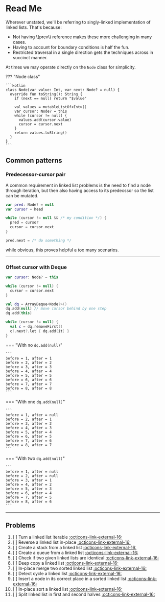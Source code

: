 # Read Me

Wherever unstated, we'll be referring to singly-linked implementation of linked lists. That's because:

- Not having \\(prev\\) reference makes these more challenging in many cases.
- Having to account for boundary conditions is half the fun.
- Restricted traversal in a single direction gets the techniques across in succinct manner.

At times we may operate directly on the `Node` class for simplicity.

??? "Node class"

    ```kotlin
    class Node(var value: Int, var next: Node? = null) {
      override fun toString(): String {
        if (next == null) return "$value"

        val values = mutableListOf<Int>()
        var cursor: Node? = this
        while (cursor != null) {
          values.add(cursor.value)
          cursor = cursor.next
        }
        return values.toString()
      }
    }
    ```

## Common patterns

### Predecessor-cursor pair

A common requirement in linked list problems is the need to find a node through iteration, but then also having access to its predecssor so the list can be mutated.

```kotlin
var pred: Node? = null
var cursor = head

while (cursor != null && /* my condition */) {
  pred = cursor
  cursor = cursor.next
}

pred.next = /* do something */
```

while obvious, this proves helpful a too many scenarios.

<hr>

### Offset cursor with $\text{Deque}$

<div markdown class="grid">

```kotlin linenums="1" title="before"
var cursor: Node? = this

while (cursor != null) {
  cursor = cursor.next
}
```

```kotlin linenums="1" hl_lines="2 7" title="after"
val dq = ArrayDeque<Node?>()
dq.add(null) // move cursor behind by one step
dq.add(this)

while (cursor != null) {
  val c = dq.removeFirst()
  c?.next?.let { dq.add(it) }
}
```

</div>

=== "With no `dq.add(null)`"

    ```
    before = 1, after = 1
    before = 2, after = 2
    before = 3, after = 3
    before = 4, after = 4
    before = 5, after = 5
    before = 6, after = 6
    before = 7, after = 7
    before = 8, after = 8
    ```

=== "With one `dq.add(null)`"

    ```
    before = 1, after = null
    before = 2, after = 1
    before = 3, after = 2
    before = 4, after = 3
    before = 5, after = 4
    before = 6, after = 5
    before = 7, after = 6
    before = 8, after = 7
    ```

=== "With two `dq.add(null)`"

    ```
    before = 1, after = null
    before = 2, after = null
    before = 3, after = 1
    before = 4, after = 2
    before = 5, after = 3
    before = 6, after = 4
    before = 7, after = 5
    before = 8, after = 6
    ```

<hr>

## Problems

1. [ ] Turn a linked list Iterable <a target="_blank" href="/data-structures/linked-list/problems/iterable">:octicons-link-external-16:</a>
2. [ ] Reverse a linked list in-place <a target="_blank" href="/data-structures/linked-list/problems/reverse">:octicons-link-external-16:</a>
3. [ ] Create a stack from a linked list <a target="_blank" href="/data-structures/linked-list/problems/stack-as-linked-list">:octicons-link-external-16:</a>
4. [ ] Create a queue from a linked list <a target="_blank" href="/data-structures/linked-list/problems/queue-as-linked-list">:octicons-link-external-16:</a>
5. [ ] Check if two given linked lists are identical <a target="_blank" href="/data-structures/linked-list/problems/equality">:octicons-link-external-16:</a>
6. [ ] Deep copy a linked list <a target="_blank" href="/data-structures/linked-list/problems/clone">:octicons-link-external-16:</a>
7. [ ] In-place merge two sorted linked list <a target="_blank" href="/data-structures/linked-list/problems/merge">:octicons-link-external-16:</a>
8. [ ] Detect cycle a linked list <a target="_blank" href="/data-structures/linked-list/problems/cycle-detection">:octicons-link-external-16:</a>
9. [ ] Insert a node in its correct place in a sorted linked list <a target="_blank" href="/data-structures/linked-list/problems/sorted-insert">:octicons-link-external-16:</a>
10. [ ] In-place sort a linked list <a target="_blank" href="/data-structures/linked-list/problems/sorting">:octicons-link-external-16:</a>
11. [ ] Split linked list in first and second halves <a target="_blank" href="/data-structures/linked-list/problems/split-linked-list-in-halves">:octicons-link-external-16:</a>
